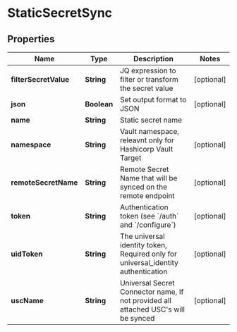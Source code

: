 

# StaticSecretSync


## Properties

| Name | Type | Description | Notes |
|------------ | ------------- | ------------- | -------------|
|**filterSecretValue** | **String** | JQ expression to filter or transform the secret value |  [optional] |
|**json** | **Boolean** | Set output format to JSON |  [optional] |
|**name** | **String** | Static secret name |  |
|**namespace** | **String** | Vault namespace, releavnt only for Hashicorp Vault Target |  [optional] |
|**remoteSecretName** | **String** | Remote Secret Name that will be synced on the remote endpoint |  [optional] |
|**token** | **String** | Authentication token (see &#x60;/auth&#x60; and &#x60;/configure&#x60;) |  [optional] |
|**uidToken** | **String** | The universal identity token, Required only for universal_identity authentication |  [optional] |
|**uscName** | **String** | Universal Secret Connector name, If not provided all attached USC&#39;s will be synced |  [optional] |



